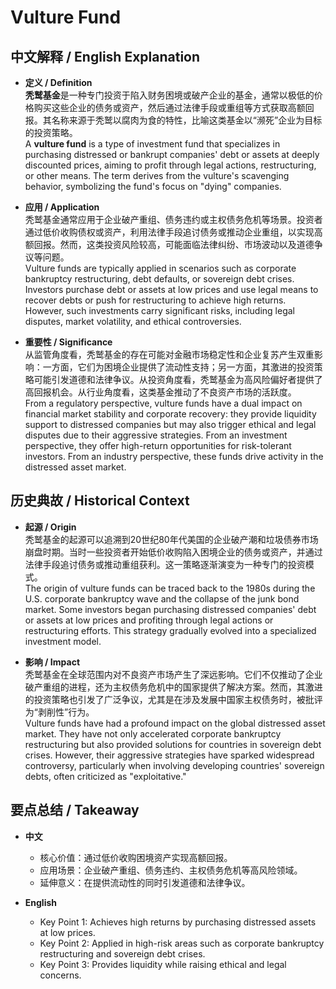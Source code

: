 # Vulture Fund

## 中文解释 / English Explanation

* **定义 / Definition**  
  **秃鹫基金**是一种专门投资于陷入财务困境或破产企业的基金，通常以极低的价格购买这些企业的债务或资产，然后通过法律手段或重组等方式获取高额回报。其名称来源于秃鹫以腐肉为食的特性，比喻这类基金以“濒死”企业为目标的投资策略。  
  A **vulture fund** is a type of investment fund that specializes in purchasing distressed or bankrupt companies' debt or assets at deeply discounted prices, aiming to profit through legal actions, restructuring, or other means. The term derives from the vulture's scavenging behavior, symbolizing the fund's focus on "dying" companies.

* **应用 / Application**  
  秃鹫基金通常应用于企业破产重组、债务违约或主权债务危机等场景。投资者通过低价收购债权或资产，利用法律手段追讨债务或推动企业重组，以实现高额回报。然而，这类投资风险较高，可能面临法律纠纷、市场波动以及道德争议等问题。  
  Vulture funds are typically applied in scenarios such as corporate bankruptcy restructuring, debt defaults, or sovereign debt crises. Investors purchase debt or assets at low prices and use legal means to recover debts or push for restructuring to achieve high returns. However, such investments carry significant risks, including legal disputes, market volatility, and ethical controversies.

* **重要性 / Significance**  
  从监管角度看，秃鹫基金的存在可能对金融市场稳定性和企业复苏产生双重影响：一方面，它们为困境企业提供了流动性支持；另一方面，其激进的投资策略可能引发道德和法律争议。从投资角度看，秃鹫基金为高风险偏好者提供了高回报机会。从行业角度看，这类基金推动了不良资产市场的活跃度。  
  From a regulatory perspective, vulture funds have a dual impact on financial market stability and corporate recovery: they provide liquidity support to distressed companies but may also trigger ethical and legal disputes due to their aggressive strategies. From an investment perspective, they offer high-return opportunities for risk-tolerant investors. From an industry perspective, these funds drive activity in the distressed asset market.

## 历史典故 / Historical Context

* **起源 / Origin**  
  秃鹫基金的起源可以追溯到20世纪80年代美国的企业破产潮和垃圾债券市场崩盘时期。当时一些投资者开始低价收购陷入困境企业的债务或资产，并通过法律手段追讨债务或推动重组获利。这一策略逐渐演变为一种专门的投资模式。  
  The origin of vulture funds can be traced back to the 1980s during the U.S. corporate bankruptcy wave and the collapse of the junk bond market. Some investors began purchasing distressed companies' debt or assets at low prices and profiting through legal actions or restructuring efforts. This strategy gradually evolved into a specialized investment model.

* **影响 / Impact**  
  秃鹫基金在全球范围内对不良资产市场产生了深远影响。它们不仅推动了企业破产重组的进程，还为主权债务危机中的国家提供了解决方案。然而，其激进的投资策略也引发了广泛争议，尤其是在涉及发展中国家主权债务时，被批评为“剥削性”行为。  
  Vulture funds have had a profound impact on the global distressed asset market. They have not only accelerated corporate bankruptcy restructuring but also provided solutions for countries in sovereign debt crises. However, their aggressive strategies have sparked widespread controversy, particularly when involving developing countries' sovereign debts, often criticized as "exploitative."

## 要点总结 / Takeaway

* **中文**  
  - 核心价值：通过低价收购困境资产实现高额回报。  
  - 应用场景：企业破产重组、债务违约、主权债务危机等高风险领域。  
  - 延伸意义：在提供流动性的同时引发道德和法律争议。

* **English**  
  - Key Point 1: Achieves high returns by purchasing distressed assets at low prices.  
  - Key Point 2: Applied in high-risk areas such as corporate bankruptcy restructuring and sovereign debt crises.  
  - Key Point 3: Provides liquidity while raising ethical and legal concerns.